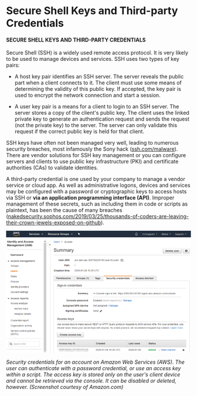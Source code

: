 # Secure Shell Keys and Third-party Credentials

#### SECURE SHELL KEYS AND THIRD-PARTY CREDENTIALS

Secure Shell (SSH) is a widely used remote access protocol. It is very likely to be used to manage devices and services. SSH uses two types of key pairs:

-   A host key pair identifies an SSH server. The server reveals the public part when a client connects to it. The client must use some means of determining the validity of this public key. If accepted, the key pair is used to encrypt the network connection and start a session.
    
-   A user key pair is a means for a client to login to an SSH server. The server stores a copy of the client's public key. The client uses the linked private key to generate an authentication request and sends the request (not the private key) to the server. The server can only validate this request if the correct public key is held for that client.
    

SSH keys have often not been managed very well, leading to numerous security breaches, most infamously the Sony hack ([ssh.com/malware](https://course.adinusa.id/sections/secure-shell-keys-and-third-party-credentials)). There are vendor solutions for SSH key management or you can configure servers and clients to use public key infrastructure (PKI) and certificate authorities (CAs) to validate identities.

A third-party credential is one used by your company to manage a vendor service or cloud app. As well as administrative logons, devices and services may be configured with a password or cryptographic keys to access hosts via SSH or **via an application programming interface (API)**. Improper management of these secrets, such as including them in code or scripts as plaintext, has been the cause of many breaches ([nakedsecurity.sophos.com/2019/03/25/thousands-of-coders-are-leaving-their-crown-jewels-exposed-on-github](https://course.adinusa.id/sections/secure-shell-keys-and-third-party-credentials)).

![](./img/scureshell.png)

_Security credentials for an account on Amazon Web Services (AWS). The user can authenticate with a password credential, or use an access key within a script. The access key is stored only on the user's client device and cannot be retrieved via the console. It can be disabled or deleted, however. (Screenshot courtesy of Amazon.com)_